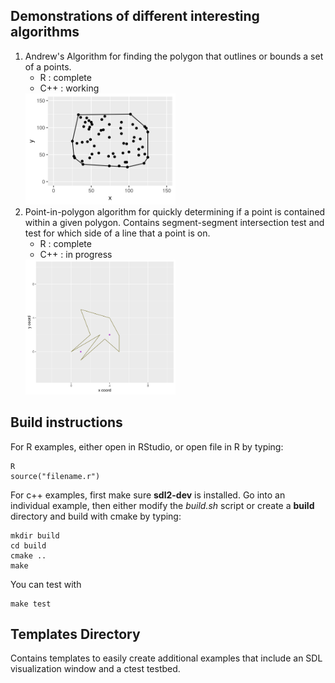 ## Demonstrations of different interesting algorithms
1. Andrew's Algorithm for finding the polygon that outlines or bounds
   a set of a points.
   - R            : complete
   - C++          : working 
   <img src="screenshots/convexhull/1.png" width=50% height=50%>
2. Point-in-polygon algorithm for quickly determining if a point
   is contained within a given polygon. Contains segment-segment
   intersection test and test for which side of a line that a 
   point is on.
   - R            : complete
   - C++          : in progress
   <img src="screenshots/point-in-polygon/1.png" width=50% height=50%>

## Build instructions
   For R examples, either open in RStudio, or open file in R by typing:
   ```
   R
   source("filename.r")
   ```
   For c++ examples, first make sure **sdl2-dev** is installed. 
   Go into an individual example, then either modify the *build.sh* 
   script or create a **build** directory and build with cmake by typing:
   ``` 
   mkdir build
   cd build
   cmake ..
   make
   ```
   You can test with
   ```
   make test
   ```
## Templates Directory
   Contains templates to easily create additional examples that include an
   SDL visualization window and a ctest testbed.
